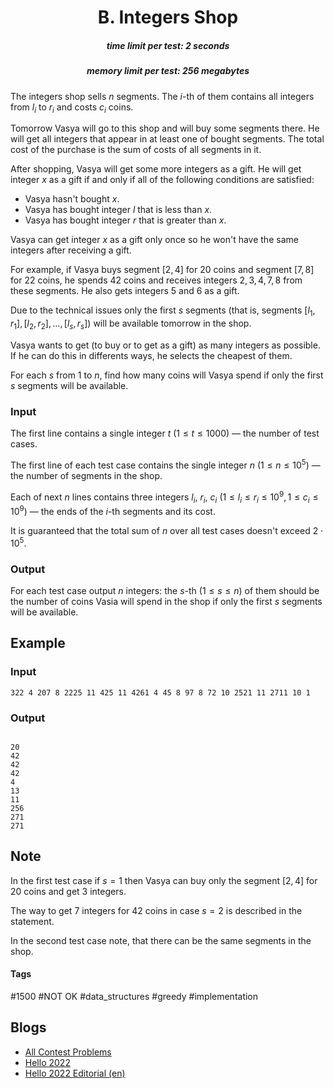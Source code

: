 <h1 style='text-align: center;'> B. Integers Shop</h1>

<h5 style='text-align: center;'>time limit per test: 2 seconds</h5>
<h5 style='text-align: center;'>memory limit per test: 256 megabytes</h5>

The integers shop sells $n$ segments. The $i$-th of them contains all integers from $l_i$ to $r_i$ and costs $c_i$ coins.

Tomorrow Vasya will go to this shop and will buy some segments there. He will get all integers that appear in at least one of bought segments. The total cost of the purchase is the sum of costs of all segments in it.

After shopping, Vasya will get some more integers as a gift. He will get integer $x$ as a gift if and only if all of the following conditions are satisfied: 

* Vasya hasn't bought $x$.
* Vasya has bought integer $l$ that is less than $x$.
* Vasya has bought integer $r$ that is greater than $x$.

Vasya can get integer $x$ as a gift only once so he won't have the same integers after receiving a gift.

For example, if Vasya buys segment $[2, 4]$ for $20$ coins and segment $[7, 8]$ for $22$ coins, he spends $42$ coins and receives integers $2, 3, 4, 7, 8$ from these segments. He also gets integers $5$ and $6$ as a gift.

Due to the technical issues only the first $s$ segments (that is, segments $[l_1, r_1], [l_2, r_2], \ldots, [l_s, r_s]$) will be available tomorrow in the shop.

Vasya wants to get (to buy or to get as a gift) as many integers as possible. If he can do this in differents ways, he selects the cheapest of them.

For each $s$ from $1$ to $n$, find how many coins will Vasya spend if only the first $s$ segments will be available.

### Input

The first line contains a single integer $t$ ($1 \leq t \leq 1000$) — the number of test cases.

The first line of each test case contains the single integer $n$ ($1 \leq n \leq 10^5$) — the number of segments in the shop.

Each of next $n$ lines contains three integers $l_i$, $r_i$, $c_i$ ($1 \leq l_i \leq r_i \leq 10^9, 1 \leq c_i \leq 10^9$) — the ends of the $i$-th segments and its cost.

It is guaranteed that the total sum of $n$ over all test cases doesn't exceed $2 \cdot 10^5$.

### Output

For each test case output $n$ integers: the $s$-th ($1 \leq s \leq n$) of them should be the number of coins Vasia will spend in the shop if only the first $s$ segments will be available.

## Example

### Input


```text
322 4 207 8 2225 11 425 11 4261 4 45 8 97 8 72 10 2521 11 2711 10 1
```
### Output

```text

20
42
42
42
4
13
11
256
271
271

```
## Note

In the first test case if $s = 1$ then Vasya can buy only the segment $[2, 4]$ for $20$ coins and get $3$ integers.

The way to get $7$ integers for $42$ coins in case $s = 2$ is described in the statement.

In the second test case note, that there can be the same segments in the shop.



#### Tags 

#1500 #NOT OK #data_structures #greedy #implementation 

## Blogs
- [All Contest Problems](../Hello_2022.md)
- [Hello 2022](../blogs/Hello_2022.md)
- [Hello 2022 Editorial (en)](../blogs/Hello_2022_Editorial_(en).md)
